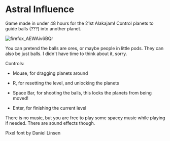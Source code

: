 # Astral Influence

Game made in under 48 hours for the 21st Alakajam!
Control planets to guide balls (???) into another planet.

![firefox_AEWAiv6BQr](https://github.com/user-attachments/assets/79ebaaec-fe11-4768-947f-a33fdf7869cb)

You can pretend the balls are ores, or maybe people in little pods. They can also be just balls. I didn't have time to think about it, sorry.

Controls:

- Mouse, for dragging planets around

- R, for resetting the level, and unlocking the planets

- Space Bar, for shooting the balls, this locks the planets from being moved!

- Enter, for finishing the current level

There is no music, but you are free to play some spacey music while playing if needed. There are sound effects though.

Pixel font by Daniel Linsen
